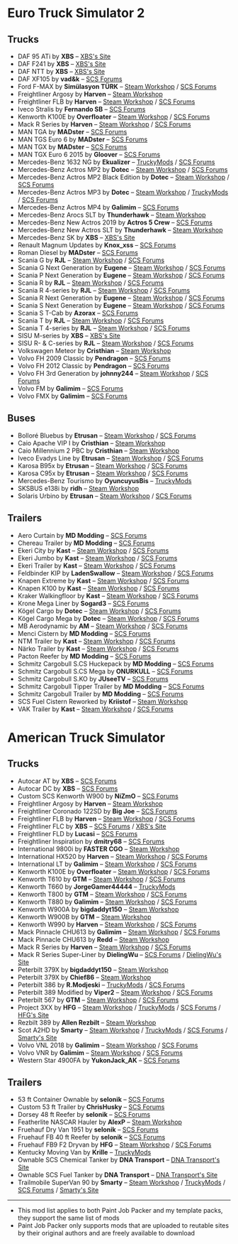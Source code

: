 # Euro Truck Simulator 2

## Trucks

* DAF 95 ATi by **XBS** – [XBS's Site](https://www.xbsmods.tk/ets2)
* DAF F241 by **XBS** – [XBS's Site](https://www.xbsmods.tk/ets2)
* DAF NTT by **XBS** – [XBS's Site](https://www.xbsmods.tk/ets2)
* DAF XF105 by **vad&k** – [SCS Forums](https://forum.scssoft.com/viewtopic.php?f=35&t=223465)
* Ford F-MAX by **Simülasyon TÜRK** – [Steam Workshop](https://steamcommunity.com/sharedfiles/filedetails/?id=1915802227) / [SCS Forums](https://forum.scssoft.com/viewtopic.php?f=35&t=274617)
* Freightliner Argosy by **Harven** – [Steam Workshop](https://steamcommunity.com/sharedfiles/filedetails/?id=2131434074)
* Freightliner FLB by **Harven** – [Steam Workshop](https://steamcommunity.com/sharedfiles/filedetails/?id=867655192) / [SCS Forums](https://forum.scssoft.com/viewtopic.php?t=228835)
* Iveco Stralis by **Fernando SB** – [SCS Forums](https://forum.scssoft.com/viewtopic.php?f=35&t=284965)
* Kenworth K100E by **Overfloater** – [Steam Workshop](https://steamcommunity.com/sharedfiles/filedetails/?id=1814887717) / [SCS Forums](https://forum.scssoft.com/viewtopic.php?f=207&t=274886)
* Mack R Series by **Harven** – [Steam Workshop](https://steamcommunity.com/sharedfiles/filedetails/?id=1465115042) / [SCS Forums](https://forum.scssoft.com/viewtopic.php?f=207&t=256935)
* MAN TGA by **MADster** – [SCS Forums](https://forum.scssoft.com/viewtopic.php?f=35&t=196526)
* MAN TGS Euro 6 by **MADster** – [SCS Forums](https://forum.scssoft.com/viewtopic.php?f=35&t=166544)
* MAN TGX by **MADster** – [SCS Forums](https://forum.scssoft.com/viewtopic.php?f=35&t=177409)
* MAN TGX Euro 6 2015 by **Gloover** – [SCS Forums](https://forum.scssoft.com/viewtopic.php?f=35&t=296252)
* Mercedes-Benz 1632 NG by **Ekualizer** – [TruckyMods](https://truckymods.io/euro-truck-simulator-2/trucks/mercedes-1632-ng) / [SCS Forums](https://forum.scssoft.com/viewtopic.php?f=35&t=305955)
* Mercedes-Benz Actros MP2 by **Dotec** – [Steam Workshop](https://steamcommunity.com/sharedfiles/filedetails/?id=2333621047) / [SCS Forums](https://forum.scssoft.com/viewtopic.php?f=35&t=289988)
* Mercedes-Benz Actros MP2 Black Edition by **Dotec** – [Steam Workshop](https://steamcommunity.com/sharedfiles/filedetails/?id=2335508587) / [SCS Forums](https://forum.scssoft.com/viewtopic.php?f=35&t=285438)
* Mercedes-Benz Actros MP3 by **Dotec** – [Steam Workshop](https://steamcommunity.com/sharedfiles/filedetails/?id=2462431555) / [TruckyMods](https://truckymods.io/euro-truck-simulator-2/trucks/mercedes-benz-actros-mp3) / [SCS Forums](https://forum.scssoft.com/viewtopic.php?f=35&t=294253)
* Mercedes-Benz Actros MP4 by **Galimim** – [SCS Forums](https://forum.scssoft.com/viewtopic.php?f=35&t=276682)
* Mercedes-Benz Arocs SLT by **Thunderhawk** – [Steam Workshop](https://steamcommunity.com/sharedfiles/filedetails/?id=741673588)
* Mercedes-Benz New Actros 2019 by **Actros 5 Crew** – [SCS Forums](https://forum.scssoft.com/viewtopic.php?f=35&t=287117)
* Mercedes-Benz New Actros SLT by **Thunderhawk** – [Steam Workshop](https://steamcommunity.com/sharedfiles/filedetails/?id=741673588)
* Mercedes-Benz SK by **XBS** – [XBS's Site](https://www.xbsmods.tk/ets2)
* Renault Magnum Updates by **Knox_xss** – [SCS Forums](https://forum.scssoft.com/viewtopic.php?f=35&t=194202)
* Roman Diesel by **MADster** – [SCS Forums](https://forum.scssoft.com/viewtopic.php?f=35&t=293953)
* Scania G by **RJL** – [Steam Workshop](https://steamcommunity.com/sharedfiles/filedetails/?id=2466514780) / [SCS Forums](https://forum.scssoft.com/viewtopic.php?f=35&t=299475)
* Scania G Next Generation by **Eugene** – [Steam Workshop](https://steamcommunity.com/sharedfiles/filedetails/?id=1764268887) / [SCS Forums](https://forum.scssoft.com/viewtopic.php?f=35&t=247941)
* Scania P Next Generation by **Eugene** – [Steam Workshop](https://steamcommunity.com/sharedfiles/filedetails/?id=1764268887) / [SCS Forums](https://forum.scssoft.com/viewtopic.php?f=35&t=247941)
* Scania R by **RJL** – [Steam Workshop](https://steamcommunity.com/sharedfiles/filedetails/?id=2466514780) / [SCS Forums](https://forum.scssoft.com/viewtopic.php?f=35&t=299473)
* Scania R 4-series by **RJL** – [Steam Workshop](https://steamcommunity.com/sharedfiles/filedetails/?id=2466514780) / [SCS Forums](https://forum.scssoft.com/viewtopic.php?f=35&t=299475)
* Scania R Next Generation by **Eugene** – [Steam Workshop](https://steamcommunity.com/sharedfiles/filedetails/?id=1764268887) / [SCS Forums](https://forum.scssoft.com/viewtopic.php?f=35&t=247941)
* Scania S Next Generation by **Eugene** – [Steam Workshop](https://steamcommunity.com/sharedfiles/filedetails/?id=1764268887) / [SCS Forums](https://forum.scssoft.com/viewtopic.php?f=35&t=247941)
* Scania S T-Cab by **Azorax** – [SCS Forums](https://forum.scssoft.com/viewtopic.php?f=35&t=294695)
* Scania T by **RJL** – [Steam Workshop](https://steamcommunity.com/sharedfiles/filedetails/?id=2466522174) / [SCS Forums](https://forum.scssoft.com/viewtopic.php?f=35&t=299474)
* Scania T 4-series by **RJL** – [Steam Workshop](https://steamcommunity.com/sharedfiles/filedetails/?id=2466522174) / [SCS Forums](https://forum.scssoft.com/viewtopic.php?f=35&t=299475)
* SISU M-series by **XBS** – [XBS's Site](https://www.xbsmods.tk/ets2)
* SISU R- & C-series by **RJL** – [Steam Workshop](https://steamcommunity.com/sharedfiles/filedetails/?id=2701730682) / [SCS Forums](https://forum.scssoft.com/viewtopic.php?t=307199)
* Volkswagen Meteor by **Cristhian** – [Steam Workshop](https://steamcommunity.com/sharedfiles/filedetails/?id=2232719369)
* Volvo FH 2009 Classic by **Pendragon** – [SCS Forums](https://forum.scssoft.com/viewtopic.php?f=35&t=197804)
* Volvo FH 2012 Classic by **Pendragon** – [SCS Forums](https://forum.scssoft.com/viewtopic.php?f=35&t=197804)
* Volvo FH 3rd Generation by **johnny244** – [Steam Workshop](https://steamcommunity.com/sharedfiles/filedetails/?id=2355498395) / [SCS Forums](https://forum.scssoft.com/viewtopic.php?f=35&t=290872)
* Volvo FM by **Galimim** – [SCS Forums](https://forum.scssoft.com/viewtopic.php?f=35&t=278044)
* Volvo FMX by **Galimim** – [SCS Forums](https://forum.scssoft.com/viewtopic.php?f=35&t=278044)

## Buses

* Bolloré Bluebus by **Etrusan** – [Steam Workshop](https://steamcommunity.com/sharedfiles/filedetails/?id=2411589278) / [SCS Forums](https://forum.scssoft.com/viewtopic.php?f=35&t=293498)
* Caio Apache VIP I by **Cristhian** – [Steam Workshop](https://steamcommunity.com/sharedfiles/filedetails/?id=2627378240)
* Caio Millennium 2 PBC by **Cristhian** – [Steam Workshop](https://steamcommunity.com/sharedfiles/filedetails/?id=1601416070)
* Iveco Evadys Line by **Etrusan** – [Steam Workshop](https://steamcommunity.com/sharedfiles/filedetails/?id=1986485167) / [SCS Forums](https://forum.scssoft.com/viewtopic.php?f=35&t=291295)
* Karosa B95x by **Etrusan** – [Steam Workshop](https://steamcommunity.com/sharedfiles/filedetails/?id=2059274297) / [SCS Forums](https://forum.scssoft.com/viewtopic.php?f=35&t=291294)
* Karosa C95x by **Etrusan** – [Steam Workshop](https://steamcommunity.com/sharedfiles/filedetails/?id=2059274297) / [SCS Forums](https://forum.scssoft.com/viewtopic.php?f=35&t=291294)
* Mercedes-Benz Tourismo by **OyuncuyusBis** – [TruckyMods](https://truckymods.io/euro-truck-simulator-2/bus/mb-new-tourismo-2018)
* SKSBUS e138i by **ridh** – [Steam Workshop](https://steamcommunity.com/sharedfiles/filedetails/?id=2562917080)
* Solaris Urbino by **Etrusan** – [Steam Workshop](https://steamcommunity.com/sharedfiles/filedetails/?id=1893063436) / [SCS Forums](https://forum.scssoft.com/viewtopic.php?f=35&t=291296)

## Trailers

* Aero Curtain by **MD Modding** – [SCS Forums](https://forum.scssoft.com/viewtopic.php?f=36&t=259222)
* Chereau Trailer by **MD Modding** – [SCS Forums](https://forum.scssoft.com/viewtopic.php?f=36&t=259133)
* Ekeri City by **Kast** – [Steam Workshop](https://steamcommunity.com/sharedfiles/filedetails/?id=1430605250) / [SCS Forums](https://forum.scssoft.com/viewtopic.php?f=36&t=251460)
* Ekeri Jumbo by **Kast** – [Steam Workshop](https://steamcommunity.com/sharedfiles/filedetails/?id=1430605250) / [SCS Forums](https://forum.scssoft.com/viewtopic.php?f=36&t=251460)
* Ekeri Trailer by **Kast** – [Steam Workshop](https://steamcommunity.com/sharedfiles/filedetails/?id=1430605250) / [SCS Forums](https://forum.scssoft.com/viewtopic.php?f=36&t=251460)
* Feldbinder KIP by **LadenSwallow** – [Steam Workshop](https://steamcommunity.com/sharedfiles/filedetails/?id=1958469898) / [SCS Forums](https://forum.scssoft.com/viewtopic.php?f=36&t=279245)
* Knapen Extreme by **Kast** – [Steam Workshop](https://steamcommunity.com/sharedfiles/filedetails/?id=1709544505) / [SCS Forums](https://forum.scssoft.com/viewtopic.php?f=36&t=270442)
* Knapen K100 by **Kast** – [Steam Workshop](https://steamcommunity.com/sharedfiles/filedetails/?id=1709544505) / [SCS Forums](https://forum.scssoft.com/viewtopic.php?f=36&t=270442)
* Kraker Walkingfloor by **Kast** – [Steam Workshop](https://steamcommunity.com/sharedfiles/filedetails/?id=1431285928) / [SCS Forums](https://forum.scssoft.com/viewtopic.php?f=36&t=233975)
* Krone Mega Liner by **Sogard3** – [SCS Forums](https://forum.scssoft.com/viewtopic.php?f=36&t=260235)
* Kögel Cargo by **Dotec** – [Steam Workshop](https://steamcommunity.com/sharedfiles/filedetails/?id=2617651195) / [SCS Forums](https://forum.scssoft.com/viewtopic.php?f=36&t=303068)
* Kögel Cargo Mega by **Dotec** – [Steam Workshop](https://steamcommunity.com/sharedfiles/filedetails/?id=2617651195) / [SCS Forums](https://forum.scssoft.com/viewtopic.php?f=36&t=303068)
* MB Aerodynamic by **AM** – [Steam Workshop](https://steamcommunity.com/sharedfiles/filedetails/?id=2091516269) / [SCS Forums](https://forum.scssoft.com/viewtopic.php?f=36&t=268003)
* Menci Cistern by **MD Modding** – [SCS Forums](https://forum.scssoft.com/viewtopic.php?f=36&t=260010)
* NTM Trailer by **Kast** – [Steam Workshop](https://steamcommunity.com/sharedfiles/filedetails/?id=1431253303) / [SCS Forums](https://forum.scssoft.com/viewtopic.php?f=36&t=250206)
* Närko Trailer by **Kast** – [Steam Workshop](https://steamcommunity.com/sharedfiles/filedetails/?id=2100157424) / [SCS Forums](https://forum.scssoft.com/viewtopic.php?f=36&t=285206)
* Pacton Reefer by **MD Modding** – [SCS Forums](https://forum.scssoft.com/viewtopic.php?f=36&t=270164)
* Schmitz Cargobull S.CS Huckepack by **MD Modding** – [SCS Forums](https://forum.scssoft.com/viewtopic.php?f=36&t=231396)
* Schmitz Cargobull S.CS Mega by **ONURKULL** – [SCS Forums](https://forum.scssoft.com/viewtopic.php?f=36&t=293677)
* Schmitz Cargobull S.KO by **JUseeTV** – [SCS Forums](https://forum.scssoft.com/viewtopic.php?f=36&t=294962)
* Schmitz Cargobull Tipper Trailer by **MD Modding** – [SCS Forums](https://forum.scssoft.com/viewtopic.php?f=36&t=252290)
* Schmitz Cargobull Trailer by **MD Modding** – [SCS Forums](https://forum.scssoft.com/viewtopic.php?f=36&t=252193)
* SCS Fuel Cistern Reworked by **Kriistof** – [Steam Workshop](https://steamcommunity.com/sharedfiles/filedetails/?id=2725478431)
* VAK Trailer by **Kast** – [Steam Workshop](https://steamcommunity.com/sharedfiles/filedetails/?id=1443578012) / [SCS Forums](https://forum.scssoft.com/viewtopic.php?f=36&t=256559)

# American Truck Simulator 

## Trucks

* Autocar AT by **XBS** – [SCS Forums](https://forum.scssoft.com/viewtopic.php?f=207&t=275163)
* Autocar DC by **XBS** – [SCS Forums](https://forum.scssoft.com/viewtopic.php?f=207&t=275163)
* Custom SCS Kenworth W900 by **NiZmO** – [SCS Forums](https://steamcommunity.com/sharedfiles/filedetails/?id=2448009922)
* Freightliner Argosy by **Harven** – [Steam Workshop](https://steamcommunity.com/sharedfiles/filedetails/?id=2113006265)
* Freightliner Coronado 122SD by **Big Joe** – [SCS Forums](https://forum.scssoft.com/viewtopic.php?f=207&t=285445)
* Freightliner FLB by **Harven** – [Steam Workshop](https://steamcommunity.com/sharedfiles/filedetails/?id=867643690) / [SCS Forums](https://forum.scssoft.com/viewtopic.php?f=207&t=228835)
* Freightliner FLC by **XBS** – [SCS Forums](https://forum.scssoft.com/viewtopic.php?f=207&t=282638) / [XBS's Site](https://www.xbsmods.tk/ats)
* Freightliner FLD by **Lucasi** – [SCS Forums](https://forum.scssoft.com/viewtopic.php?f=207&t=288179)
* Freightliner Inspiration by **dmitry68** – [SCS Forums](https://forum.scssoft.com/viewtopic.php?t=229591)
* International 9800i by **FASTER CGO** – [Steam Workshop](https://steamcommunity.com/sharedfiles/filedetails/?id=2698417437)
* International HX520 by **Harven** – [Steam Workshop](https://steamcommunity.com/sharedfiles/filedetails/?id=2559065735) / [SCS Forums](https://forum.scssoft.com/viewtopic.php?f=207&t=302587)
* International LT by **Galimim** – [Steam Workshop](https://steamcommunity.com/sharedfiles/filedetails/?id=1832865824) / [SCS Forums](https://forum.scssoft.com/viewtopic.php?f=207&t=272906)
* Kenworth K100E by **Overfloater** – [Steam Workshop](https://steamcommunity.com/sharedfiles/filedetails/?id=1815959194) / [SCS Forums](https://forum.scssoft.com/viewtopic.php?f=207&t=274886)
* Kenworth T610 by **GTM** – [Steam Workshop](https://steamcommunity.com/sharedfiles/filedetails/?id=1305493186) / [SCS Forums](https://forum.scssoft.com/viewtopic.php?f=207&t=250790)
* Kenworth T660 by **JorgeGamer44444** – [TruckyMods](https://truckymods.io/american-truck-simulator/trucks/kenworth-t660-2009)
* Kenworth T800 by **GTM** – [Steam Workshop](https://steamcommunity.com/sharedfiles/filedetails/?id=1387205658) / [SCS Forums](https://forum.scssoft.com/viewtopic.php?f=207&t=254804)
* Kenworth T880 by **Galimim** – [Steam Workshop](https://steamcommunity.com/sharedfiles/filedetails/?id=1896118879) / [SCS Forums](https://forum.scssoft.com/viewtopic.php?f=207&t=261407)
* Kenworth W900A by **bigdaddyt150** – [Steam Workshop](https://steamcommunity.com/sharedfiles/filedetails/?id=2032655017)
* Kenworth W900B by **GTM** – [Steam Workshop](https://steamcommunity.com/sharedfiles/filedetails/?id=1378683697)
* Kenworth W990 by **Harven** – [Steam Workshop](https://steamcommunity.com/sharedfiles/filedetails/?id=1781104022) / [SCS Forums](https://forum.scssoft.com/viewtopic.php?f=207&t=274473)
* Mack Pinnacle CHU613 by **Galimim** – [Steam Workshop](https://steamcommunity.com/sharedfiles/filedetails/?id=2288125958) / [SCS Forums](https://forum.scssoft.com/viewtopic.php?f=207&t=265785)
* Mack Pinnacle CHU613 by **Redd** – [Steam Workshop](https://steamcommunity.com/workshop/filedetails/?id=1943894280)
* Mack R Series by **Harven** – [Steam Workshop](https://steamcommunity.com/sharedfiles/filedetails/?id=1463066263) / [SCS Forums](https://forum.scssoft.com/viewtopic.php?f=207&t=256935)
* Mack R Series Super-Liner by **DielingWu** – [SCS Forums](https://forum.scssoft.com/viewtopic.php?t=304822) / [DielingWu's Site](https://dielingwu.gumroad.com/l/djlqa)
* Peterbilt 379X by **bigdaddyt150** – [Steam Workshop](https://steamcommunity.com/sharedfiles/filedetails/?id=2032768269)
* Peterbilt 379X by **Chief86** – [Steam Workshop](https://steamcommunity.com/sharedfiles/filedetails/?id=2639485237)
* Peterbilt 386 by **R.Modjeski** – [TruckyMods](https://truckymods.io/american-truck-simulator/trucks/peterbilt-386) / [SCS Forums](https://forum.scssoft.com/viewtopic.php?f=207&t=284614)
* Peterbilt 389 Modified by **Viper2** – [Steam Workshop](https://steamcommunity.com/sharedfiles/filedetails/?id=724654784) / [SCS Forums](https://forum.scssoft.com/viewtopic.php?f=207&t=200096)
* Peterbilt 567 by **GTM** – [Steam Workshop](https://steamcommunity.com/sharedfiles/filedetails/?id=1410475763) / [SCS Forums](https://forum.scssoft.com/viewtopic.php?f=207&t=255232)
* Project 3XX by **HFG** – [Steam Workshop](https://steamcommunity.com/sharedfiles/filedetails/?id=1835092596) / [TruckyMods](https://truckymods.io/american-truck-simulator/trucks/project-3xx) / [SCS Forums](https://forum.scssoft.com/viewtopic.php?f=207&t=256189) / [HFG's Site](https://halffastgaming.wixsite.com/halffast/downloads)
* Rezbilt 389 by **Allen Rezbilt** – [Steam Workshop](https://steamcommunity.com/sharedfiles/filedetails/?id=2626143691)
* Scot A2HD by **Smarty** – [Steam Workshop](https://steamcommunity.com/sharedfiles/filedetails/?id=661658019) / [TruckyMods](https://truckymods.io/american-truck-simulator/trucks/scr-scot-a2hd-v2) / [SCS Forums](https://forum.scssoft.com/viewtopic.php?f=207&t=201612) / [Smarty's Site](https://scr-rigs.com/index.php?act=ats_trk&p=1&dlid=262)
* Volvo VNL 2018 by **Galimim** – [Steam Workshop](https://steamcommunity.com/sharedfiles/filedetails/?id=1832939055) / [SCS Forums](https://forum.scssoft.com/viewtopic.php?f=207&t=256560)
* Volvo VNR by **Galimim** – [Steam Workshop](https://steamcommunity.com/sharedfiles/filedetails/?id=1833428947) / [SCS Forums](https://forum.scssoft.com/viewtopic.php?f=207&t=256338)
* Western Star 4900FA by **YukonJack_AK** – [SCS Forums](https://forum.scssoft.com/viewtopic.php?f=207&t=282025)

## Trailers

* 53 ft Container Ownable by **selonik** – [SCS Forums](https://forum.scssoft.com/viewtopic.php?f=208&t=268432)
* Custom 53 ft Trailer by **ChrisHusky** – [SCS Forums](https://forum.scssoft.com/viewtopic.php?f=208&t=260285)
* Dorsey 48 ft Reefer by **selonik** – [SCS Forums](https://forum.scssoft.com/viewtopic.php?f=208&t=291506)
* Featherlite NASCAR Hauler by **AlexP** – [Steam Workshop](https://steamcommunity.com/sharedfiles/filedetails/?id=2634244257)
* Fruehauf Dry Van 1951 by **selonik** – [SCS Forums](https://forum.scssoft.com/viewtopic.php?f=208&t=282617)
* Fruehauf FB 40 ft Reefer by **selonik** – [SCS Forums](https://forum.scssoft.com/viewtopic.php?f=208&t=282742)
* Fruehauf FB9 F2 Dryvan by **HFG** – [Steam Workshop](https://steamcommunity.com/sharedfiles/filedetails/?id=2224171226) / [SCS Forums](https://forum.scssoft.com/viewtopic.php?f=208&t=289490)
* Kentucky Moving Van by **Krille** – [TruckyMods](https://truckymods.io/american-truck-simulator/trailers/rd-moving-van)
* Ownable SCS Chemical Tanker by **DNA Transport** – [DNA Transport's Site](https://www.facebook.com/dnatransportats/posts/357706905678131)
* Ownable SCS Fuel Tanker by **DNA Transport** – [DNA Transport's Site](https://www.facebook.com/dnatransportats/posts/357706905678131)
* Trailmobile SuperVan 90 by **Smarty** – [Steam Workshop](https://steamcommunity.com/sharedfiles/filedetails/?id=1165035373) / [TruckyMods](https://truckymods.io/american-truck-simulator/trailers/scr-trailmobile-supervan-90) / [SCS Forums](https://forum.scssoft.com/viewtopic.php?f=208&t=237570) / [Smarty's Site](https://scr-rigs.com/index.php?act=ats_trl)

---

* This mod list applies to both Paint Job Packer and my template packs, they support the same list of mods
* Paint Job Packer only supports mods that are uploaded to reutable sites by their original authors and are freely available to download
